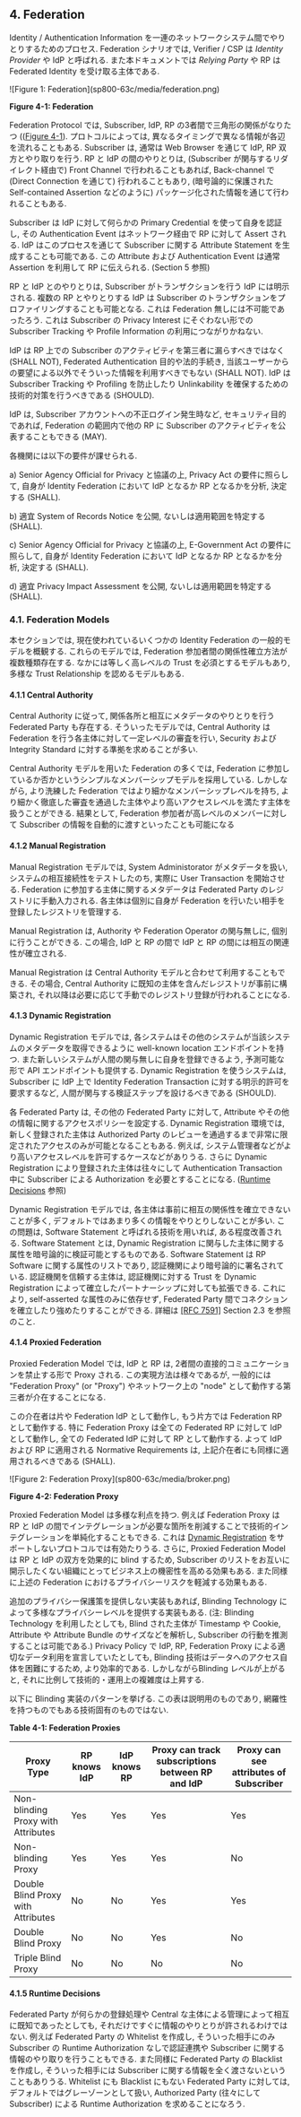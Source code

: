 <a name="sec4"></a>

## 4. Federation

Identity / Authentication Information を一連のネットワークシステム間でやりとりするためのプロセス.
Federation シナリオでは, Verifier / CSP は *Identity Provider* や IdP と呼ばれる. また本ドキュメントでは *Relying Party* や RP は Federated Identity を受け取る主体である.

<!-- Federation is a process that allows for the conveyance of identity and authentication information across a set of networked systems. In a federation scenario, the verifier or CSP is known as the *identity provider*, or IdP. In this document, the *relying party*, or RP, is the party that receives the federated identity. -->

<a name="63cSec4-Figure1"></a>

<div class="text-center" markdown="1">
![Figure 1: Federation](sp800-63c/media/federation.png)

**Figure 4-1: Federation**

</div>

Federation Protocol では, Subscriber, IdP, RP の3者間で三角形の関係がなりたつ (([Figure 4-1](#63cSec4-Figure1)).
プロトコルによっては, 異なるタイミングで異なる情報が各辺を流れることもある.
Subscriber は, 通常は Web Browser を通じて IdP, RP 双方とやり取りを行う.
RP と IdP の間のやりとりは, (Subscriber が関与するリダイレクト経由で) Front Channel で行われることもあれば, Back-channel で (Direct Connection を通じて) 行われることもあり, (暗号論的に保護された Self-contained Assertion などのように) パッケージ化された情報を通じて行われることもある.

<!-- In a federation protocol, a triangle is formed between the subscriber, the IdP, and the RP ([Figure 4-1](#63cSec4-Figure1). Depending on the specifics of the protocol, different information passes across each leg of the triangle at different times. The subscriber communicates with both the IdP and the RP, usually through a web browser. The RP and the IdP communicate with each other, though this communication can happen over the front channel (through redirects involving the subscriber), over the back channel (through a direct connection), or via a packaged information bundle (such as a cryptographically protected and self-contained assertion). -->

Subscriber は IdP に対して何らかの Primary Credential を使って自身を認証し, その Authentication Event はネットワーク経由で RP に対して Assert される.
IdP はこのプロセスを通じて Subscriber に関する Attribute Statement を生成することも可能である.
この Attribute および Authentication Event は通常 Assertion を利用して RP に伝えられる. (Section 5 参照)

<!-- The subscriber authenticates to the IdP using some form of primary credential, and then that authentication event is asserted to the RP across the network. The IdP can also make attribute statements about the subscriber as part of this process. These attributes and authentication event information are usually carried to the RP through the use of an assertion (see section 5.). -->

RP と IdP とのやりとりは, Subscriber がトランザクションを行う IdP には明示される.
複数の RP とやりとりする IdP は Subscriber のトランザクションをプロファイリングすることも可能となる.
これは Federation 無しには不可能であったろう.
これは Subscriber の Privacy Interest にそぐわない形での Subscriber Tracking や Profile Information の利用につながりかねない.

<!-- The RP communication with the IdP reveals to the IdP where the subscriber is conducting a transaction. Communications from multiple RPs allow the IdP to build a profile of subscriber transactions that would not have existed absent federation. This aggregation could enable new capabilities for subscriber tracking and use of profile information that do not align with the privacy interests of the subscribers.  -->

IdP は RP 上での Subscriber のアクティビティを第三者に漏らすべきではなく (SHALL NOT), Federated Authentication 目的や法的手続き, 当該ユーザーからの要望による以外でそういった情報を利用すべきでもない (SHALL NOT).
IdP は Subscriber Tracking や Profiling を防止したり Unlinkability を確保するための技術的対策を行うべきである (SHOULD).

<!-- The IdP SHALL NOT disclose information on subscriber activities at an RP to any party, nor use the information for any purpose other than federated authentication, to comply with law or legal process, or in the case of a specific user request for the information. The IdP SHOULD employ technical measures to provide unlinkability and prevent subscriber activity tracking and profiling. -->

IdP は, Subscriber アカウントへの不正ログイン発生時など, セキュリティ目的であれば, Federation の範囲内で他の RP に Subscriber のアクティビティを公表することもできる (MAY).

<!-- A IdP MAY disclose information on subscriber activities to other RPs within the federation for security purposes such as communication of compromised subscriber accounts. -->

各機関には以下の要件が課せられる.

<!-- The following requirements apply specifically to agencies: -->

a) Senior Agency Official for Privacy と協議の上, Privacy Act の要件に照らして, 自身が Identity Federation において IdP となるか RP となるかを分析, 決定する (SHALL).

<!-- a) The agency SHALL consult with their Senior Agency Official for Privacy to conduct and analysis to determine whether the agency acting as either an IdP, or an RP in an identity federation triggers the requirements of the Privacy Act. -->

b) 適宜 System of Records Notice を公開, ないしは適用範囲を特定する (SHALL).

<!-- b) The agency SHALL publish, or identify coverage by a System of Records Notice as applicable. -->

c) Senior Agency Official for Privacy と協議の上, E-Government Act の要件に照らして, 自身が Identity Federation において IdP となるか RP となるかを分析, 決定する (SHALL).

<!-- c) The agency SHALL consult with their Senior Agency Official for Privacy to conduct an analysis to determine whether the agency acting as either an IdP, or an RP in an identity federation triggers the requirements of the E-Government Act. -->

d) 適宜 Privacy Impact Assessment を公開, ないしは適用範囲を特定する (SHALL).

<!-- d) The agency SHALL publish or identify coverage by a Privacy Impact Assessment, as applicable. -->

### 4.1. Federation Models

本セクションでは, 現在使われているいくつかの Identity Federation の一般的モデルを概観する.
これらのモデルでは, Federation 参加者間の関係性確立方法が複数種類存在する.
なかには等しく高レベルの Trust を必須とするモデルもあり, 多様な Trust Relationship を認めるモデルもある.

<!-- This section provides an overview of a few common models of identity federation currently in use. In these models, a relationship is established between members of the federation in several different ways. Some models mandate that all federated parties have an equally high level of trust, while other models allow for parties with a diversity of relationships. -->

#### 4.1.1 Central Authority

Central Authority に従って, 関係各所と相互にメタデータのやりとりを行う Federated Party も存在する.
そういったモデルでは, Central Authority は Federation を行う各主体に対して一定レベルの審査を行い, Security および Integrity Standard に対する準拠を求めることが多い.

<!-- Some federated parties defer to a central authority to make decisions for them and to communicate metadata between parties. In this model, the central authority generally conducts some level of vetting on each party in the federation to verify compliance with predetermined security and integrity standards. -->


Central Authority モデルを用いた Federation の多くでは, Federation に参加しているか否かというシンプルなメンバーシップモデルを採用している.
しかしながら, より洗練した Federation ではより細かなメンバーシップレベルを持ち, より細かく徹底した審査を通過した主体やより高いアクセスレベルを満たす主体を扱うことができる.
結果として, Federation 参加者が高レベルのメンバーに対して Subscriber の情報を自動的に渡すといったことも可能になる

<!-- Most federations using the central authority model have a simple membership model - either parties are in the federation or they are not. However, more sophisticated federations have multiple tiers of membership which can be used by federated parties to tell whether other parties in the federation have been more thoroughly vetted or have some common purpose that justifies a higher level of access. As a consequence, some parties in the federation are more likely to automatically release information about their subscribers to the parties in the higher tiers. -->

#### 4.1.2 Manual Registration

Manual Registration モデルでは, System Administorator がメタデータを扱い, システムの相互接続性をテストしたのち, 実際に User Transaction を開始させる.
Federation に参加する主体に関するメタデータは Federated Party のレジストリに手動入力される.
各主体は個別に自身が Federation を行いたい相手を登録したレジストリを管理する.

<!-- In the manual registration model of federation, system administrators communicate metadata and test system interoperability before transactions take place between users over the wire. Metadata for each party who wishes to participate is manually input into a registry of federated parties. Each party maintains their own registry of other parties with whom they wish to federate. -->

Manual Registration は, Authority や Federation Operator の関与無しに, 個別に行うことができる.
この場合, IdP と RP の間で IdP と RP の間には相互の関連性が確立される.

<!-- Manual registration can take place on a case by case basis without any authority or federation operator in place. In this case, a pairwise relationship is created between the IdP and the RP. -->

Manual Registration は Central Authority モデルと合わせて利用することもできる.
その場合, Central Authority に既知の主体を含んだレジストリが事前に構築され, それ以降は必要に応じて手動でのレジストリ登録が行われることになる.

<!-- Manual registration can also work in concert with a central authority model. In this case, a registry is pre-populated with parties known to the central authority, and more parties are added manually on an as-needed basis. -->

#### <a name="dynamic-registration"></a> 4.1.3 Dynamic Registration

Dynamic Registration モデルでは, 各システムはその他のシステムが当該システムのメタデータを取得できるように well-known location エンドポイントを持つ.
また新しいシステムが人間の関与無しに自身を登録できるよう, 予測可能な形で API エンドポイントも提供する.
Dynamic Registration を使うシステムは, Subscriber に IdP 上で Identity Federation Transaction に対する明示的許可を要求するなど, 人間が関与する検証ステップを設けるべきである (SHOULD).

<!-- In the dynamic registration model of federation, systems have a well-known location where other systems can find their metadata. They also have predictable API endpoints where new systems can register themselves without human involvement. Systems that make use of dynamic registration SHOULD require verifiable human interaction, such as the approval of the identity federation transaction by the authenticated subscriber at the IdP. -->

各 Federated Party は, その他の Federated Party に対して, Attribute やその他の情報に関するアクセスポリシーを設定する.
Dynamic Registration 環境では, 新しく登録された主体は Authorized Party のレビューを通過するまで非常に限定されたアクセスのみが可能となることもある.
例えば, システム管理者などがより高いアクセスレベルを許可するケースなどがありうる.
さらに Dynamic Registration により登録された主体は往々にして Authentication Transaction 中に Subscriber による Authorization を必要とすることになる.
([Runtime Decisions](#runtime-decisions) 参照)

<!-- Each federated party sets attribute and information access policies for other federated parties. In a dynamic registration environment, a newly registered party could be severely limited in its access until such time as it is reviewed by an authorized party. For instance, a system administrator can grant higher levels of access. Additionally, a dynamically registered party will usually also require authorization from a subscriber during the authentication transaction (see [Runtime Decisions](#runtime-decisions)). -->

Dynamic Registration モデルでは, 各主体は事前に相互の関係性を確立できないことが多く, デフォルトではあまり多くの情報をやりとりしないことが多い.
この問題は, Software Statement と呼ばれる技術を用いれば, ある程度改善される.
Software Statement とは, Dynamic Registration に関与した主体に関する属性を暗号論的に検証可能とするものである.
Software Statement は RP Software に関する属性のリストであり, 認証機関により暗号論的に署名されている.
認証機関を信頼する主体は, 認証機関に対する Trust を Dynamic Registration によって確立したパートナーシップに対しても拡張できる.
これにより, self-asserted な属性のみに依存せず, Federated Party 間でコネクションを確立したり強めたりすることができる.
詳細は [[RFC 7591]](#RFC7591) Section 2.3 を参照のこと.

<!-- Frequently, parties in a dynamic registration model have no way to know each other ahead of time. As a consequence, little information about users and systems is exchanged by default. This problem is somewhat mitigated by a technology called software statements, which allow federated parties to cryptographically verify some attributes of the parties involved in dynamic registration. Software statements are lists of attributes describing the RP software, cryptographically signed by certifying bodies. Because both parties trust the certifying body, that trust can be extended to the other party in the dynamic registration partnership.  This allows the connection to be established or elevated between the federating parties without relying on self-asserted attributes entirely. See [RFC 7591](#RFC7591) section 2.3 for more information. -->

#### 4.1.4 Proxied Federation

Proxied Federation Model では, IdP と RP は, 2者間の直接的コミュニケーションを禁止する形で Proxy される.
この実現方法は様々であるが, 一般的には "Federation Proxy" (or "Proxy") やネットワーク上の "node" として動作する第三者が介在することになる.

<!-- In a proxied federation model, the communication between the IdP and the RP is proxied in a way that prevents direct communication between the two parties. There may be multiple methods of achieving this effect, but common configurations include a third party that acts as a federation proxy (or "broker") or a network of "nodes" that distribute the communications.  -->

この介在者は片や Federation IdP として動作し, もう片方では Federation RP として動作する.
特に Federation Proxy は全ての Federated RP に対して IdP として動作し, 全ての Federated IdP に対して RP として動作する.
よって IdP および RP に適用される Normative Requirements は, 上記介在者にも同様に適用されるべきである (SHALL).

<!-- Effectively, the parties still function in some degree as a federation IdP on one side and a federation RP on the other side. Notably, a federation proxy acts as an IdP to all federated RPs and as an RP to all federated IdPs. Therefore, all normative requirements that apply to IdPs and RPs SHALL apply to the parties of such a system in their respective roles. -->

<a name="63cSec4-Figure1"></a>

<div class="text-center" markdown="1">
![Figure 2: Federation Proxy](sp800-63c/media/broker.png)

**Figure 4-2: Federation Proxy**
</div>

Proxied Federation Model は多様な利点を持つ.
例えば Federation Proxy は RP と IdP の間でインテグレーションが必要な箇所を削減することで技術的インテグレーションを単純化することもできる.
これは [Dynamic Registration](#dynamic-registration) をサポートしないプロトコルでは有効たりうる.
さらに, Proxied Federation Model は RP と IdP の双方を効果的に blind するため, Subscriber のリストをお互いに開示したくない組織にとってビジネス上の機密性を高める効果もある.
また同様に上述の Federation におけるプライバシーリスクを軽減する効果もある.

<!-- A proxied federation model can provide various benefits. For example, federation proxies can enable simplified technical integrations between the RP and IdP by eliminating the need for multiple point to point integrations, which can be onerous for protocols which do not support [dynamic registration](#dynamic-registration). Additionally, to the extent a proxied federation model effectively blinds the RP and IdP from each other, it can provide some business confidentiality for organizations that may not wish to reveal their subscriber lists to each other, as well as mitigate some of the privacy risks of point to point federation described above.  -->

追加のプライバシー保護策を提供しない実装もあれば, Blinding Technology によって多様なプライバシーレベルを提供する実装もある.
(注: Blinding Technology を利用したとしても, Blind された主体が Timestamp や Cookie, Attribute や Attribute Bundle のサイズなどを解析し, Subscriber の行動を推測することは可能である.)
Privacy Policy で IdP, RP, Federation Proxy による適切なデータ利用を宣言していたとしても, Blinding 技術はデータへのアクセス自体を困難にするため, より効率的である.
しかしながらBlinding レベルが上がると, それに比例して技術的・運用上の複雑度は上昇する.

<!-- While some proxied deployments offer no additional privacy protection (such as those that exist as integration points), others can offer varying levels of privacy to the subscriber through a range of blinding technologies. NOTE: even with the use of blinding technologies, it may still be possible for a blinded party to deduce subscriber behavior patterns through analysis of timestamps, cookies, attributes, or attribute bundle sizes. Privacy policies may dictate appropriate use by the IdP, RP, and the federation proxy, but blinding technology can increase effectiveness of these policies by making the data more difficult to access. It should also be noted that as the level of blinding increases, so does the technical and operational implementation complexity. -->

以下に Blinding 実装のパターンを挙げる. この表は説明用のものであり, 網羅性を持つものでもある技術固有のものではない.

<!-- The following table illustrates a spectrum of blinding implementations. This table is intended to be illustrative, and is neither comprehensive nor technology-specific. -->

<div class="text-center" markdown="1">

**Table 4-1: Federation Proxies**

</div>

|Proxy Type|RP knows IdP|IdP knows RP|Proxy can track subscriptions between RP and IdP|Proxy can see attributes of Subscriber|
|---|---|---|---|---|
|Non-blinding Proxy with Attributes|Yes|Yes|Yes|Yes|
|Non-blinding Proxy|Yes|Yes|Yes|No|
|Double Blind Proxy with Attributes|No|No|Yes|Yes|
|Double Blind Proxy|No|No|Yes|No|
|Triple Blind Proxy|No|No|No|No|

#### 4.1.5 <a name="runtime-decisions"></a>Runtime Decisions

Federated Party が何らかの登録処理や Central な主体による管理によって相互に既知であったとしても, それだけですぐに情報のやりとりが許されるわけではない.
例えば Federated Party の Whitelist を作成し, そういった相手にのみ Subscriber の Runtime Authorization なしで認証連携や Subscriber に関する情報のやり取りを行うこともできる.
また同様に Federated Party の Blacklist を作成し, そういった相手には Subscriber に関する情報を全く渡さないということもありうる.
Whitelist にも Blacklist にもない Federated Party に対しては, デフォルトではグレーゾーンとして扱い, Authorized Party (往々にして Subscriber) による Runtime Authorization を求めることになろう.

<!-- The fact that federated parties are known to each other through some form of registration or centralized management does not necessarily mean they are allowed to pass information. Federated parties can establish whitelists of other federated parties who may authenticate subscribers or pass information about them without runtime authorization from the subscriber. Federated parties can also establish blacklists of other federated parties who may not be allowed to pass information about subscribers at all. Every party that is not on a whitelist or a blacklist is placed by default in a gray area where runtime authorization decisions will be made by an authorized party, often the subscriber. -->

